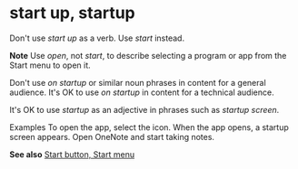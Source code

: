 # start up, startup

Don't use *start up* as a verb. Use *start* instead.

**Note** Use *open*, not *start*, to describe selecting a program or app from the Start menu to open it.

Don't use *on startup* or similar noun phrases in content for a general audience. It's OK to use *on startup* in content for a technical audience.

It's OK to use *startup* as an adjective in phrases such as *startup screen*.

Examples
To open the app, select the icon.
When the app opens, a startup screen appears.
Open OneNote and start taking notes.

**See also** [Start button, Start menu](https://worldready.cloudapp.net/Styleguide/Read?id=2700&topicid=36078)
